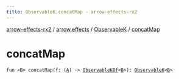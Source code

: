 ```yaml
---
title: ObservableK.concatMap - arrow-effects-rx2
---
```


[arrow-effects-rx2](../../index.html) / [arrow.effects](../index.html) / [ObservableK](index.html) / [concatMap](./concat-map.html)

# concatMap

`fun <B> concatMap(f: (`[`A`](index.html#A)`) -> `[`ObservableKOf`](../-observable-k-of.html)`<`[`B`](concat-map.html#B)`>): `[`ObservableK`](index.html)`<`[`B`](concat-map.html#B)`>`